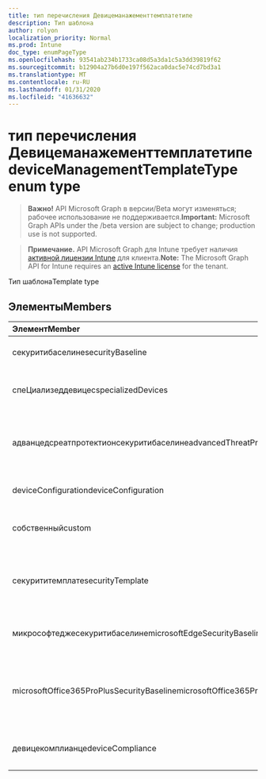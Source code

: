 ```yaml
---
title: тип перечисления Девицеманажементтемплатетипе
description: Тип шаблона
author: rolyon
localization_priority: Normal
ms.prod: Intune
doc_type: enumPageType
ms.openlocfilehash: 93541ab234b1733ca08d5a3da1c5a3dd39819f62
ms.sourcegitcommit: b12904a27b6d0e197f562aca0dac5e74cd7bd3a1
ms.translationtype: MT
ms.contentlocale: ru-RU
ms.lasthandoff: 01/31/2020
ms.locfileid: "41636632"
---
```

# <a name="devicemanagementtemplatetype-enum-type"></a><span data-ttu-id="3943e-103">тип перечисления Девицеманажементтемплатетипе</span><span class="sxs-lookup"><span data-stu-id="3943e-103">deviceManagementTemplateType enum type</span></span>

> <span data-ttu-id="3943e-104">**Важно!** API Microsoft Graph в версии/Beta могут изменяться; рабочее использование не поддерживается.</span><span class="sxs-lookup"><span data-stu-id="3943e-104">**Important:** Microsoft Graph APIs under the /beta version are subject to change; production use is not supported.</span></span>

> <span data-ttu-id="3943e-105">**Примечание.** API Microsoft Graph для Intune требует наличия [активной лицензии Intune](https://go.microsoft.com/fwlink/?linkid=839381) для клиента.</span><span class="sxs-lookup"><span data-stu-id="3943e-105">**Note:** The Microsoft Graph API for Intune requires an [active Intune license](https://go.microsoft.com/fwlink/?linkid=839381) for the tenant.</span></span>

<span data-ttu-id="3943e-106">Тип шаблона</span><span class="sxs-lookup"><span data-stu-id="3943e-106">Template type</span></span>

## <a name="members"></a><span data-ttu-id="3943e-107">Элементы</span><span class="sxs-lookup"><span data-stu-id="3943e-107">Members</span></span>
|<span data-ttu-id="3943e-108">Элемент</span><span class="sxs-lookup"><span data-stu-id="3943e-108">Member</span></span>|<span data-ttu-id="3943e-109">Значение</span><span class="sxs-lookup"><span data-stu-id="3943e-109">Value</span></span>|<span data-ttu-id="3943e-110">Описание</span><span class="sxs-lookup"><span data-stu-id="3943e-110">Description</span></span>|
|:---|:---|:---|
|<span data-ttu-id="3943e-111">секуритибаселине</span><span class="sxs-lookup"><span data-stu-id="3943e-111">securityBaseline</span></span>|<span data-ttu-id="3943e-112">нуль</span><span class="sxs-lookup"><span data-stu-id="3943e-112">0</span></span>|<span data-ttu-id="3943e-113">Шаблон базового плана безопасности</span><span class="sxs-lookup"><span data-stu-id="3943e-113">Security baseline template</span></span>|
|<span data-ttu-id="3943e-114">спеЦиализеддевицес</span><span class="sxs-lookup"><span data-stu-id="3943e-114">specializedDevices</span></span>|<span data-ttu-id="3943e-115">1 </span><span class="sxs-lookup"><span data-stu-id="3943e-115">1</span></span>|<span data-ttu-id="3943e-116">Шаблон специализированных устройств</span><span class="sxs-lookup"><span data-stu-id="3943e-116">Specialized devices template</span></span>|
|<span data-ttu-id="3943e-117">адванцедсреатпротектионсекуритибаселине</span><span class="sxs-lookup"><span data-stu-id="3943e-117">advancedThreatProtectionSecurityBaseline</span></span>|<span data-ttu-id="3943e-118">2 </span><span class="sxs-lookup"><span data-stu-id="3943e-118">2</span></span>|<span data-ttu-id="3943e-119">Основной шаблон безопасности Advanced Threat protection</span><span class="sxs-lookup"><span data-stu-id="3943e-119">Advanced Threat Protection security baseline template</span></span>|
|<span data-ttu-id="3943e-120">deviceConfiguration</span><span class="sxs-lookup"><span data-stu-id="3943e-120">deviceConfiguration</span></span>|<span data-ttu-id="3943e-121">3 </span><span class="sxs-lookup"><span data-stu-id="3943e-121">3</span></span>|<span data-ttu-id="3943e-122">Шаблон конфигурации устройства</span><span class="sxs-lookup"><span data-stu-id="3943e-122">Device configuration template</span></span>|
|<span data-ttu-id="3943e-123">собственный</span><span class="sxs-lookup"><span data-stu-id="3943e-123">custom</span></span>|<span data-ttu-id="3943e-124">4 </span><span class="sxs-lookup"><span data-stu-id="3943e-124">4</span></span>|<span data-ttu-id="3943e-125">Настраиваемый шаблон, определенный администратором</span><span class="sxs-lookup"><span data-stu-id="3943e-125">Custom admin defined template</span></span>|
|<span data-ttu-id="3943e-126">секурититемплате</span><span class="sxs-lookup"><span data-stu-id="3943e-126">securityTemplate</span></span>|<span data-ttu-id="3943e-127">5 </span><span class="sxs-lookup"><span data-stu-id="3943e-127">5</span></span>|<span data-ttu-id="3943e-128">Шаблоны с определенными параметрами безопасности</span><span class="sxs-lookup"><span data-stu-id="3943e-128">Templates containing specific security focused settings</span></span>|
|<span data-ttu-id="3943e-129">микрософтеджесекуритибаселине</span><span class="sxs-lookup"><span data-stu-id="3943e-129">microsoftEdgeSecurityBaseline</span></span>|<span data-ttu-id="3943e-130">6 </span><span class="sxs-lookup"><span data-stu-id="3943e-130">6</span></span>|<span data-ttu-id="3943e-131">Базовый шаблон безопасности Microsoft Edge</span><span class="sxs-lookup"><span data-stu-id="3943e-131">Microsoft Edge security baseline template</span></span>|
|<span data-ttu-id="3943e-132">microsoftOffice365ProPlusSecurityBaseline</span><span class="sxs-lookup"><span data-stu-id="3943e-132">microsoftOffice365ProPlusSecurityBaseline</span></span>|<span data-ttu-id="3943e-133">7 </span><span class="sxs-lookup"><span data-stu-id="3943e-133">7</span></span>|<span data-ttu-id="3943e-134">Базовый шаблон безопасности Microsoft Office 365 профессиональный плюс</span><span class="sxs-lookup"><span data-stu-id="3943e-134">Microsoft Office 365 ProPlus security baseline template</span></span>|
|<span data-ttu-id="3943e-135">девицекомплианце</span><span class="sxs-lookup"><span data-stu-id="3943e-135">deviceCompliance</span></span>|<span data-ttu-id="3943e-136">8 </span><span class="sxs-lookup"><span data-stu-id="3943e-136">8</span></span>|<span data-ttu-id="3943e-137">Шаблон соответствия требованиям устройств</span><span class="sxs-lookup"><span data-stu-id="3943e-137">Device compliance template</span></span>|



